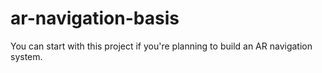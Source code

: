 # ar-navigation-basis
You can start with this project if you're planning to build an AR navigation system.
